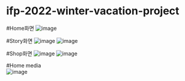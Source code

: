 # ifp-2022-winter-vacation-project

#Home화면
![image](https://user-images.githubusercontent.com/90214890/156147822-b8b41824-8b22-4cc8-b830-d5d39175b995.png)

#Story화면
![image](https://user-images.githubusercontent.com/90214890/156147893-8c1ce2e5-f012-4b30-b071-aa05ec304899.png)
![image](https://user-images.githubusercontent.com/90214890/156147988-23f8cb89-7349-4e33-80e5-a2c5394e1d00.png)

#Shop화면
![image](https://user-images.githubusercontent.com/90214890/156148064-04ea0d72-7a48-42b7-8550-94bd063d8c08.png)
![image](https://user-images.githubusercontent.com/90214890/156148117-7084359d-dba1-4f6a-bf7d-7da88f2d688e.png)

#Home media <br>
![image](https://user-images.githubusercontent.com/90214890/156148268-25f266f0-4631-4996-8faa-330267f583ff.png)
